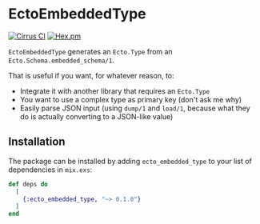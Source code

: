 # EctoEmbeddedType

[![Cirrus CI](https://img.shields.io/cirrus/github/bamorim/ecto_embedded_type?style=for-the-badge&logo=cirrus-ci)](https://cirrus-ci.com/github/bamorim/ecto_embedded_type)
[![Hex.pm](https://img.shields.io/hexpm/v/ecto_embedded_type?style=for-the-badge)](https://hex.pm/packages/ecto_embedded_type)


`EctoEmbeddedType` generates an `Ecto.Type` from an `Ecto.Schema.embedded_schema/1`.

That is useful if you want, for whatever reason, to:

- Integrate it with another library that requires an `Ecto.Type`
- You want to use a complex type as primary key (don't ask me why)
- Easily parse JSON input (using `dump/1` and `load/1`, because what they do is actually converting
  to a JSON-like value)

## Installation

The package can be installed by adding `ecto_embedded_type` to your list of dependencies in
`mix.exs`:

```elixir
def deps do
  [
    {:ecto_embedded_type, "~> 0.1.0"}
  ]
end
```